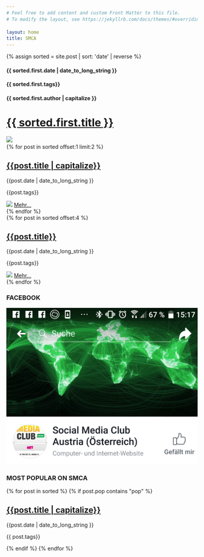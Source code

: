 ```yaml
---
# Feel free to add content and custom Front Matter to this file.
# To modify the layout, see https://jekyllrb.com/docs/themes/#overriding-theme-defaults

layout: home
title: SMCA
---
```


{% assign sorted = site.post | sort: 'date' | reverse %}
<div id="new-post">
    <div class="top-header">
        <h4>{{ sorted.first.date | date_to_long_string }}</h4>
        <h4>{{ sorted.first.tags}}</h4>
        <h4>{{ sorted.first.author | capitalize }}</h4>
    </div>
    <a href="{{sorted.first.url}}"><h1>{{ sorted.first.title }}</h1></a>
    <a href="{{sorted.first.url}}"><img class="top-img" src="{{ sorted.first.img }}"></a>
</div>
<div class="tp-border"></div>
<div class="pop-posts">
    {% for post in sorted offset:1 limit:2 %}
    <div class="pop-post">
        <a href="{{post.url}}"><h2>{{post.title | capitalize}}</h2></a>
        <div class="pop-header">
            <p>{{post.date | date_to_long_string }}</p>
            <p>{{post.tags}}</p>
        </div>
        <a href="{{post.url}}"><img class="pop-img" src="{{post.img}}"></a>
        <a href="{{post.url}}">Mehr...</a>
    </div>
    {% endfor %}
</div>
<div class="tp-border"></div>
<div class="bottom-content">
    <div class="bottom-posts">
        {% for post in sorted offset:4 %}
        <div class="post">
            <a href="{{post.url}}"><h2>{{post.title}}</h2></a>
            <div class="bottom-header">
                <p>{{post.date | date_to_long_string }}</p>
                <p>{{post.tags}}</p>
            </div>
            <a href="{{post.url}}"><img src="{{post.img}}"></a>
            <a href="{{post.url}}">Mehr...</a>
        </div>
        {% endfor %}
    </div>
    <div class="side-bar">
        <div class="fb-cont">
            <h3>FACEBOOK</h3>
            <a href="https://www.facebook.com/smClubAustria/"><img src="/img/fb.png"></a>
        </div>
        <div class="side-posts">
            <h3>MOST POPULAR ON SMCA</h3>
            {% for post in sorted %}
            {% if post.pop contains "pop" %}
            <div class="side-post">
                <a href="{{post.url}}"><div class="side-img" style="background-image:url('{{post.img}}')"></div></a>
                <a href="{{post.url}}"><h2>{{post.title | capitalize}}</h2></a>
                <div class="side-header">
                    <p>{{post.date | date_to_long_string }}</p>
                    <p>{{ post.tags}}</p>
                </div>
            </div>
            {% endif %}
            {% endfor %}
        </div>
    </div>
</div>